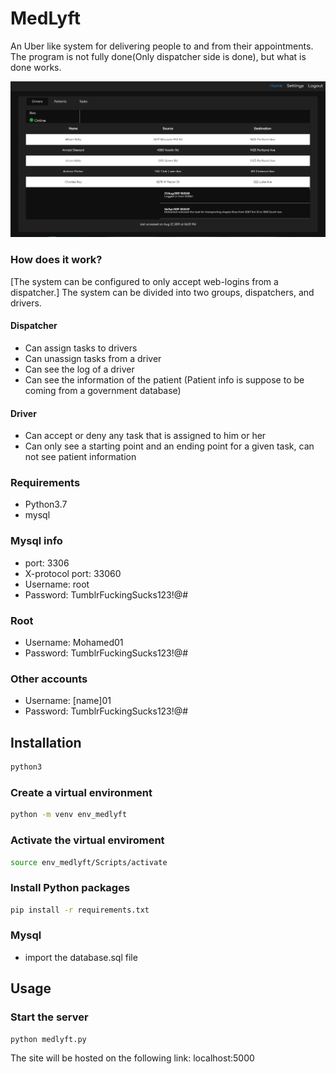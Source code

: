 # MedLyft

An Uber like system for delivering people to and from their appointments.
The program is not fully done(Only dispatcher side is done), but what is done works.

<img src="Screenshots/driver.PNG" atl=""/>

### How does it work?

[The system can be configured to only accept web-logins from a dispatcher.]
The system can be divided into two groups, dispatchers, and drivers.

#### Dispatcher

-   Can assign tasks to drivers
-   Can unassign tasks from a driver
-   Can see the log of a driver
-   Can see the information of the patient (Patient info is suppose to be coming from a government database)

#### Driver

-   Can accept or deny any task that is assigned to him or her
-   Can only see a starting point and an ending point for a given task, can not see patient information

### Requirements

-   Python3.7
-   mysql

### Mysql info

-   port: 3306
-   X-protocol port: 33060
-   Username: root
-   Password: TumblrFuckingSucks123!@#

### Root

-   Username: Mohamed01
-   Password: TumblrFuckingSucks123!@#

### Other accounts

-   Username: [name]01
-   Password: TumblrFuckingSucks123!@#

## Installation

```sh
python3
```

### Create a virtual environment

```sh
python -m venv env_medlyft
```

### Activate the virtual enviroment

```sh
source env_medlyft/Scripts/activate
```

### Install Python packages

```sh
pip install -r requirements.txt
```

### Mysql

-   import the database.sql file

## Usage

### Start the server

```sh
python medlyft.py
```

The site will be hosted on the following link: localhost:5000

